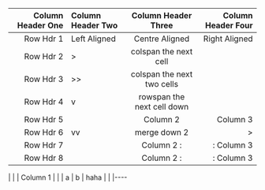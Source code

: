 
| Column Header One | Column Header Two | Column Header Three | Column Header Four |
|-----------:|:------------------|:-----------------:|--------------------:|
|Row Hdr 1   |Left Aligned|Centre Aligned|Right Aligned|
|Row Hdr 2   |>|colspan the next cell|| 
|Row Hdr 3   |>>|colspan the next two cells| 
|Row Hdr 4   |v|rowspan the next cell down|| Column 3            | 
|Row Hdr 5   |                   | Column 2 | Column 3            |
|Row Hdr 6   |vv|merge down 2     |>| Merge right                             |
|Row Hdr 7   |                   | Column 2         :|: Column 3           | 
|Row Hdr 8   |                   | Column 2         :|: Column 3           |


|   |   | Column 1 | |
| a | b | haha     | |
|----
